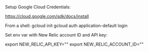 Setup Google Cloud Credentials:

https://cloud.google.com/sdk/docs/install

From a shell:
gcloud init
gcloud auth application-default login

Set env var with New Relic account ID and API key:

export NEW_RELIC_API_KEY="<your New Relic User API key>"
export NEW_RELIC_ACCOUNT_ID="<your New Relic account ID>"
